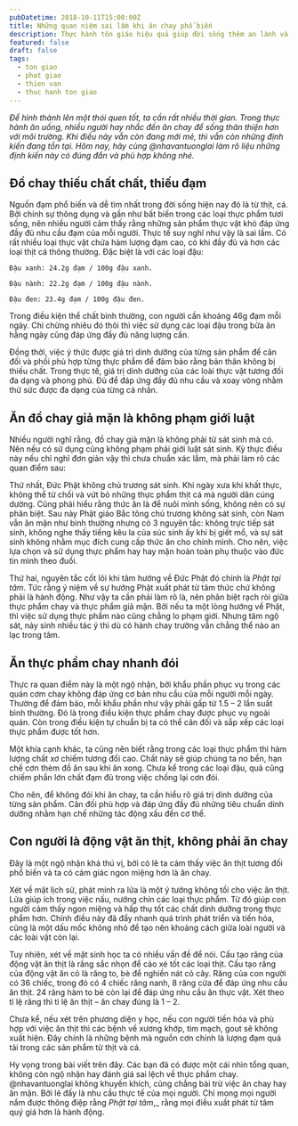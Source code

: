 ```yaml
---
pubDatetime: 2018-10-11T15:00:00Z
title: Những quan niệm sai lầm khi ăn chay phổ biến
description: Thực hành tôn giáo hiệu quả giúp đời sống thêm an lành và hạnh phúc, giác ngộ nhiều điều hữu ích để đem lại năng lượng tích cực cho bản thân, và giá trị đẹp cho cộng đồng.
featured: false
draft: false
tags:
  - ton giao
  - phat giao
  - thien van
  - thuc hanh ton giao
---
```


_Để hình thành lên một thói quen tốt, ta cần rất nhiều thời gian. Trong thực hành ăn uống, nhiều người hay nhắc đến ăn chay để sống thân thiện hơn với môi trường. Khi điều này vẫn còn đang mới mẻ, thì vẫn còn những định kiến đang tồn tại. Hôm nay, hãy cùng @nhavantuonglai làm rõ liệu những định kiến này có đúng đắn và phù hợp không nhé._

## Đồ chay thiếu chất chất, thiếu đạm

Nguồn đạm phổ biến và dễ tìm nhất trong đời sống hiện nay đó là từ thịt, cá. Bởi chính sự thông dụng và gần như bất biến trong các loại thực phẩm tươi sống, nên nhiều người cảm thấy rằng những sản phẩm thực vật khó đáp ứng đầy đủ nhu cầu đạm của mỗi người. Thực tế suy nghĩ như vậy là sai lầm. Có rất nhiều loại thực vật chứa hàm lượng đạm cao, có khi đầy đủ và hơn các loại thịt cá thông thường. Đặc biệt là với các loại đậu:

`Đậu xanh: 24.2g đạm / 100g đậu xanh.`

`Đậu nành: 22.2g đạm / 100g đậu nành.`

`Đậu đen: 23.4g đạm / 100g đậu đen.`

Trong điều kiện thể chất bình thường, con người cần khoảng 46g đạm mỗi ngày. Chỉ chừng nhiêu đó thôi thì việc sử dụng các loại đậu trong bữa ăn hằng ngày cũng đáp ứng đầy đủ năng lượng cần.

Đồng thời, việc ý thức được giá trị dinh dưỡng của từng sản phẩm để cân đối và phối phù hợp từng thực phẩm để đảm bảo rằng bản thân không bị thiếu chất. Trong thực tế, giá trị dinh dưỡng của các loài thực vật tương đối đa dạng và phong phú. Đủ để đáp ứng đầy đủ nhu cầu và xoay vòng nhằm thử sức được đa dạng của từng cá nhân.

## Ăn đồ chay giả mặn là không phạm giới luật

Nhiều người nghĩ rằng, đồ chay giả mặn là không phải từ sát sinh mà có. Nên nếu có sử dụng cũng không phạm phải giới luật sát sinh. Kỳ thực điều này nếu chỉ nghĩ đơn giản vậy thì chưa chuẩn xác lắm, mà phải làm rõ các quan điểm sau:

Thứ nhất, Đức Phật không chủ trương sát sinh. Khi ngày xưa khi khất thực, không thể từ chối và vứt bỏ những thực phẩm thịt cá mà người dân cúng dường. Cũng phải hiểu rằng thức ăn là để nuôi mình sống, không nên có sự phân biệt. Sau này Phật giáo Bắc tông chủ trương không sát sinh, còn Nam vẫn ăn mặn như bình thường nhưng có 3 nguyên tắc: không trực tiếp sát sinh, không nghe thấy tiếng kêu la của súc sinh ấy khi bị giết mổ, và sự sát sinh không nhằm mục đích cung cấp thức ăn cho chính mình. Cho nên, việc lựa chọn và sử dụng thực phẩm hay hay mặn hoàn toàn phụ thuộc vào đức tin mình theo đuổi.

Thứ hai, nguyên tắc cốt lõi khi tâm hướng về Đức Phật đó chính là _Phật tại tâm_. Tức rằng ý niệm về sự hướng Phật xuất phát từ tâm thức chứ không phải là hành động. Như vậy ta cần phải làm rõ là, nên phân biệt rạch ròi giữa thực phẩm chay và thực phẩm giả mặn. Bởi nếu ta một lòng hướng về Phật, thì việc sử dụng thực phẩm nào cũng chẳng lo phạm giới. Nhưng tâm ngộ sát, nảy sinh nhiều tác ý thì dù có hành chay trường vẫn chẳng thể nào an lạc trong tâm.

## Ăn thực phẩm chay nhanh đói

Thực ra quan điểm này là một ngộ nhận, bởi khẩu phần phục vụ trong các quán cơm chay không đáp ứng cơ bản nhu cầu của mỗi người mỗi ngày. Thường để đảm bảo, mỗi khẩu phần như vậy phải gấp từ 1.5 – 2 lần suất bình thường. Đó là trong điều kiện thực phẩm chay được phục vụ ngoài quán. Còn trong điều kiện tự chuẩn bị ta có thể cân đối và sắp xếp các loại thực phẩm được tốt hơn.

Một khía cạnh khác, ta cũng nên biết rằng trong các loại thực phẩm thì hàm lượng chất xơ chiếm tương đối cao. Chất này sẽ giúp chúng ta no bền, hạn chế cơn thèm đồ ăn sau khi ăn xong. Chưa kể trong các loại đậu, quả cũng chiếm phần lớn chất đạm đủ trong việc chống lại cơn đói.

Cho nên, để không đói khi ăn chay, ta cần hiểu rõ giá trị dinh dưỡng của từng sản phẩm. Cân đối phù hợp và đáp ứng đầy đủ những tiêu chuẩn dinh dưỡng nhằm hạn chế những tác động xấu đến cơ thể.

## Con người là động vật ăn thịt, không phải ăn chay

Đây là một ngộ nhận khá thú vị, bởi có lẽ ta cảm thấy việc ăn thịt tương đối phổ biến và ta có cảm giác ngon miệng hơn là ăn chay.

Xét về mặt lịch sử, phát minh ra lửa là một ý tưởng không tồi cho việc ăn thịt. Lửa giúp ích trong việc nấu, nướng chín các loại thực phẩm. Từ đó giúp con người cảm thấy ngon miệng và hấp thụ tốt các chất dinh dưỡng trong thực phẩm hơn. Chính điều này đã đẩy nhanh quá trình phát triển và tiến hóa, cũng là một dấu mốc không nhỏ để tạo nên khoảng cách giữa loài người và các loài vật còn lại.

Tuy nhiên, xét về mặt sinh học ta có nhiều vấn đề để nói. Cấu tạo răng của động vật ăn thịt là răng sắc nhọn để cào xé tốt các loại thịt. Cấu tạo răng của động vật ăn cỏ là răng to, bè để nghiền nát cỏ cây. Răng của con người có 36 chiếc, trong đó có 4 chiếc răng nanh, 8 răng cửa để đáp ứng nhu cầu ăn thịt. 24 răng hàm to bè còn lại để đáp ứng nhu cầu ăn thực vật. Xét theo tỉ lệ răng thì tỉ lệ ăn thịt – ăn chay đúng là 1 – 2.

Chưa kể, nếu xét trên phương diện y học, nếu con người tiến hóa và phù hợp với việc ăn thịt thì các bệnh về xương khớp, tim mạch, gout sẽ không xuất hiện. Đây chính là những bệnh mà nguồn cơn chính là lượng đạm quá tải trong các sản phẩm từ thịt và cá.

Hy vọng trong bài viết trên đây. Các bạn đã có được một cái nhìn tổng quan, không còn ngộ nhận hay đánh giá sai lệch về thực phẩm chay. @nhavantuonglai không khuyến khích, cũng chẳng bài trừ việc ăn chay hay ăn mặn. Bởi lẽ đấy là nhu cầu thực tế của mọi người. Chỉ mong mọi người nắm được thông điệp rằng _Phật tại tâm_,_ rằng mọi điều xuất phát từ tâm quý giá hơn là hành động.
